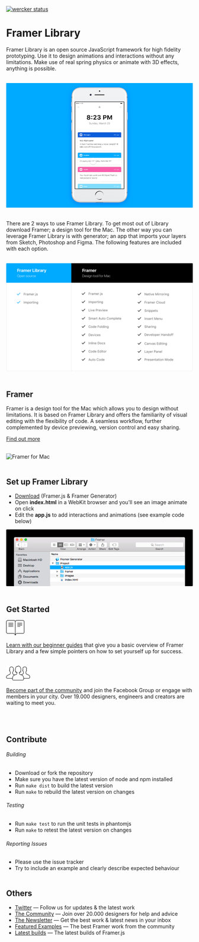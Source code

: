 [![wercker status](https://app.wercker.com/status/8e5d02248bfd387acebdf177fba5f6b1/s/master "wercker status")](https://app.wercker.com/project/bykey/8e5d02248bfd387acebdf177fba5f6b1)

# Framer Library

Framer Library is an open source JavaScript framework for high fidelity prototyping. Use it to design animations and interactions without any limitations. Make use of real spring physics or animate with 3D effects, anything is possible.
<br /><br />

![Example](https://raw.githubusercontent.com/krijnrijshouwer/FramerWiki/master/example.gif)
<br /><br />

There are 2 ways to use Framer Library. To get most out of Library download Framer; a design tool for the Mac. The other way you can leverage Framer Library is with generator; an app that imports your layers from Sketch, Photoshop and Figma. The following features are included with each option.
<br /><br />

![Table](https://raw.githubusercontent.com/krijnrijshouwer/FramerWiki/master/comparison-table@2x.png)
<br /><br />

## Framer

Framer is a design tool for the Mac which allows you to design without limitations. It is based on Framer Library and offers the familiarity of visual editing with the flexibility of code. A seamless workflow, further complemented by device previewing, version control and easy sharing.

[Find out more](http://framer.com/?utm_source=GitHub%2C%20framerjs%2C%20readme&utm_medium=Github)
<br /><br />

![Framer for Mac](https://cloud.githubusercontent.com/assets/22095598/25440706/80c8f666-2aa0-11e7-96d9-14c318a0067e.png)
<br /><br />

## Set up Framer Library

- [Download](https://builds.framerjs.com/version/latest/Framer.zip?utm_source=GitHub%2C%20framerjs%2C%20readme&utm_medium=Github) (Framer.js & Framer Generator)
- Open **index.html** in a WebKit browser and you'll see an image animate on click
- Edit the **app.js** to add interactions and animations (see example code below)

![Project Folder](https://raw.githubusercontent.com/krijnrijshouwer/FramerWiki/master/project.png)
<br /><br />

## Get Started
 
<img src="https://raw.githubusercontent.com/krijnrijshouwer/FramerWiki/master/icon-guide@2x.png" width="49px">

[Learn with our beginner guides](https://framer.com/getstarted/guide/?utm_source=GitHub%2C%20framerjs%2C%20readme&utm_medium=Github) that give you a basic overview of Framer Library and a few simple pointers on how to set yourself up for success.
<br /><br />

<img src="https://raw.githubusercontent.com/krijnrijshouwer/FramerWiki/master/icon-community@2x.png" width="64px">

[Become part of the community](https://framer.com/community/groups/?utm_source=GitHub%2C%20framerjs%2C%20readme&utm_medium=Github) and join the Facebook Group or engage with members in your city. Over 19.000 designers, engineers and creators are waiting to meet you.

<br /><br />

## Contribute

###### Building

- Download or fork the repository
- Make sure you have the latest version of node and npm installed
- Run `make dist` to build the latest version
- Run `make` to rebuild the latest version on changes

###### Testing

- Run `make test` to run the unit tests in phantomjs
- Run `make` to retest the latest version on changes

###### Reporting Issues

- Please use the issue tracker
- Try to include an example and clearly describe expected behaviour
<br /><br />

## Others

- [Twitter](http://twitter.com/framer) — Follow us for updates & the latest work
- [The Community](https://www.facebook.com/groups/framerjs/) — Join over 20.000 designers for help and advice
- [The Newsletter](https://framer.com/newsletter/?utm_source=GitHub%2C%20framerjs%2C%20readme&utm_medium=Github) — Get the best work & latest news in your inbox
- [Featured Examples](https://framer.com/examples/featured/?utm_source=GitHub%2C%20framerjs%2C%20readme&utm_medium=Github) — The best Framer work from the community
- [Latest builds](http://builds.framerjs.com/?utm_source=GitHub%2C%20framerjs%2C%20readme&utm_medium=Github) — The latest builds of Framer.js
